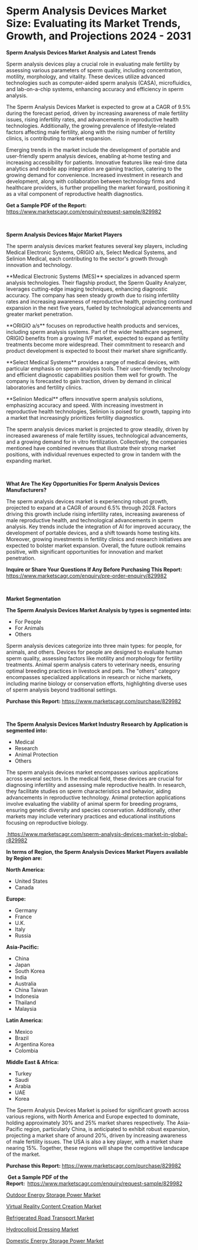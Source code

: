 <p><h1>Sperm Analysis Devices Market Size: Evaluating its Market Trends, Growth, and Projections 2024 - 2031</h1></p><p><strong>Sperm Analysis Devices Market Analysis and Latest Trends</strong></p>
<p><p>Sperm analysis devices play a crucial role in evaluating male fertility by assessing various parameters of sperm quality, including concentration, motility, morphology, and vitality. These devices utilize advanced technologies such as computer-aided sperm analysis (CASA), microfluidics, and lab-on-a-chip systems, enhancing accuracy and efficiency in sperm analysis.</p><p>The Sperm Analysis Devices Market is expected to grow at a CAGR of 9.5% during the forecast period, driven by increasing awareness of male fertility issues, rising infertility rates, and advancements in reproductive health technologies. Additionally, the growing prevalence of lifestyle-related factors affecting male fertility, along with the rising number of fertility clinics, is contributing to market expansion.</p><p>Emerging trends in the market include the development of portable and user-friendly sperm analysis devices, enabling at-home testing and increasing accessibility for patients. Innovative features like real-time data analytics and mobile app integration are gaining traction, catering to the growing demand for convenience. Increased investment in research and development, along with collaboration between technology firms and healthcare providers, is further propelling the market forward, positioning it as a vital component of reproductive health diagnostics.</p></p>
<p><strong>Get a Sample PDF of the Report:&nbsp;</strong> <a href="https://www.marketscagr.com/enquiry/request-sample/829982?utm_campaign=1339&utm_medium=2&utm_source=Github&utm_content=ia&utm_term=08102024&utm_id=sperm-analysis-devices">https://www.marketscagr.com/enquiry/request-sample/829982</a></p>
<p>&nbsp;</p>
<p><strong>Sperm Analysis Devices Major Market Players</strong></p>
<p><p>The sperm analysis devices market features several key players, including Medical Electronic Systems, ORIGIO a/s, Select Medical Systems, and Selinion Medical, each contributing to the sector's growth through innovation and technology.</p><p>**Medical Electronic Systems (MES)** specializes in advanced sperm analysis technologies. Their flagship product, the Sperm Quality Analyzer, leverages cutting-edge imaging techniques, enhancing diagnostic accuracy. The company has seen steady growth due to rising infertility rates and increasing awareness of reproductive health, projecting continued expansion in the next five years, fueled by technological advancements and greater market penetration.</p><p>**ORIGIO a/s** focuses on reproductive health products and services, including sperm analysis systems. Part of the wider healthcare segment, ORIGIO benefits from a growing IVF market, expected to expand as fertility treatments become more widespread. Their commitment to research and product development is expected to boost their market share significantly.</p><p>**Select Medical Systems** provides a range of medical devices, with particular emphasis on sperm analysis tools. Their user-friendly technology and efficient diagnostic capabilities position them well for growth. The company is forecasted to gain traction, driven by demand in clinical laboratories and fertility clinics.</p><p>**Selinion Medical** offers innovative sperm analysis solutions, emphasizing accuracy and speed. With increasing investment in reproductive health technologies, Selinion is poised for growth, tapping into a market that increasingly prioritizes fertility diagnostics.</p><p>The sperm analysis devices market is projected to grow steadily, driven by increased awareness of male fertility issues, technological advancements, and a growing demand for in vitro fertilization. Collectively, the companies mentioned have combined revenues that illustrate their strong market positions, with individual revenues expected to grow in tandem with the expanding market.</p></p>
<p>&nbsp;</p>
<p><strong>What Are The Key Opportunities For Sperm Analysis Devices Manufacturers?</strong></p>
<p><p>The sperm analysis devices market is experiencing robust growth, projected to expand at a CAGR of around 6.5% through 2028. Factors driving this growth include rising infertility rates, increasing awareness of male reproductive health, and technological advancements in sperm analysis. Key trends include the integration of AI for improved accuracy, the development of portable devices, and a shift towards home testing kits. Moreover, growing investments in fertility clinics and research initiatives are expected to bolster market expansion. Overall, the future outlook remains positive, with significant opportunities for innovation and market penetration.</p></p>
<p><strong>Inquire or Share Your Questions If Any Before Purchasing This Report:</strong> <a href="https://www.marketscagr.com/enquiry/pre-order-enquiry/829982?utm_campaign=1339&utm_medium=2&utm_source=Github&utm_content=ia&utm_term=08102024&utm_id=sperm-analysis-devices">https://www.marketscagr.com/enquiry/pre-order-enquiry/829982</a></p>
<p>&nbsp;</p>
<p><strong>Market Segmentation</strong></p>
<p><strong>The Sperm Analysis Devices Market Analysis by types is segmented into:</strong></p>
<p><ul><li>For People</li><li>For Animals</li><li>Others</li></ul></p>
<p><p>Sperm analysis devices categorize into three main types: for people, for animals, and others. Devices for people are designed to evaluate human sperm quality, assessing factors like motility and morphology for fertility treatments. Animal sperm analysis caters to veterinary needs, ensuring optimal breeding practices in livestock and pets. The "others" category encompasses specialized applications in research or niche markets, including marine biology or conservation efforts, highlighting diverse uses of sperm analysis beyond traditional settings.</p></p>
<p><strong>Purchase this Report:&nbsp;</strong><a href="https://www.marketscagr.com/purchase/829982?utm_campaign=1339&utm_medium=2&utm_source=Github&utm_content=ia&utm_term=08102024&utm_id=sperm-analysis-devices">https://www.marketscagr.com/purchase/829982</a></p>
<p>&nbsp;</p>
<p><strong>The Sperm Analysis Devices Market Industry Research by Application is segmented into:</strong></p>
<p><ul><li>Medical</li><li>Research</li><li>Animal Protection</li><li>Others</li></ul></p>
<p><p>The sperm analysis devices market encompasses various applications across several sectors. In the medical field, these devices are crucial for diagnosing infertility and assessing male reproductive health. In research, they facilitate studies on sperm characteristics and behavior, aiding advancements in reproductive technology. Animal protection applications involve evaluating the viability of animal sperm for breeding programs, ensuring genetic diversity and species conservation. Additionally, other markets may include veterinary practices and educational institutions focusing on reproductive biology.</p></p>
<p><a href="https://www.marketscagr.com/sperm-analysis-devices-market-in-global-r829982?utm_campaign=1339&utm_medium=2&utm_source=Github&utm_content=ia&utm_term=08102024&utm_id=sperm-analysis-devices">&nbsp;https://www.marketscagr.com/sperm-analysis-devices-market-in-global-r829982</a></p>
<p><strong>In terms of Region, the Sperm Analysis Devices Market Players available by Region are:</strong></p>
<p>
    <p> <strong> North America: </strong>
        <ul>
            <li>United States</li>
            <li>Canada</li>
        </ul>
        </p> 
    <p> <strong> Europe: </strong>
        <ul>
            <li>Germany</li>
            <li>France</li>
            <li>U.K.</li>
            <li>Italy</li>
            <li>Russia</li>
        </ul>
        </p> 
    <p> <strong> Asia-Pacific: </strong>
        <ul>
            <li>China</li>
            <li>Japan</li>
            <li>South Korea</li>
            <li>India</li>
            <li>Australia</li>
            <li>China Taiwan</li>
            <li>Indonesia</li>
            <li>Thailand</li>
            <li>Malaysia</li>
        </ul>
        </p> 
    <p> <strong> Latin America: </strong>
        <ul>
            <li>Mexico</li>
            <li>Brazil</li>
            <li>Argentina Korea</li>
            <li>Colombia</li>
        </ul>
        </p> 
    <p> <strong> Middle East & Africa: </strong>
        <ul>
            <li>Turkey</li>
            <li>Saudi</li>
            <li>Arabia</li>
            <li>UAE</li>
            <li>Korea</li>
        </ul>
    </p>
    </p>
<p><p>The Sperm Analysis Devices Market is poised for significant growth across various regions, with North America and Europe expected to dominate, holding approximately 30% and 25% market shares respectively. The Asia-Pacific region, particularly China, is anticipated to exhibit robust expansion, projecting a market share of around 20%, driven by increasing awareness of male fertility issues. The USA is also a key player, with a market share nearing 15%. Together, these regions will shape the competitive landscape of the market.</p></p>
<p><strong>Purchase this Report: </strong><a href="https://www.marketscagr.com/purchase/829982?utm_campaign=1339&utm_medium=2&utm_source=Github&utm_content=ia&utm_term=08102024&utm_id=sperm-analysis-devices">https://www.marketscagr.com/purchase/829982</a></p>
<p>&nbsp;<strong>Get a Sample PDF of the Report:&nbsp;&nbsp;</strong><a href="https://www.marketscagr.com/enquiry/request-sample/829982?utm_campaign=1339&utm_medium=2&utm_source=Github&utm_content=ia&utm_term=08102024&utm_id=sperm-analysis-devices">https://www.marketscagr.com/enquiry/request-sample/829982</a></p>
<p><strong></strong></p>
<p><p><a href="https://issuu.com/reportprime-2/docs/outdoor-energy-storage-power-market_e3139a2d3c499a?utm_campaign=1339&utm_medium=2&utm_source=Github&utm_content=ia&utm_term=08102024&utm_id=sperm-analysis-devices">Outdoor Energy Storage Power Market</a></p><p><a href="https://www.linkedin.com/pulse/virtual-reality-content-creation-market-outlook-share-analysis-hwiwf?utm_campaign=1339&utm_medium=2&utm_source=Github&utm_content=ia&utm_term=08102024&utm_id=sperm-analysis-devices">Virtual Reality Content Creation Market</a></p><p><a href="https://www.linkedin.com/pulse/refrigerated-road-transport-market-outlook-complete-industry-p9rbf?utm_campaign=1339&utm_medium=2&utm_source=Github&utm_content=ia&utm_term=08102024&utm_id=sperm-analysis-devices">Refrigerated Road Transport Market</a></p><p><a href="https://www.linkedin.com/pulse/evolution-hydrocolloid-dressing-market-key-shifts-from-2024-4rnac?utm_campaign=1339&utm_medium=2&utm_source=Github&utm_content=ia&utm_term=08102024&utm_id=sperm-analysis-devices">Hydrocolloid Dressing Market</a></p><p><a href="https://issuu.com/reportprime-2/docs/domestic-energy-storage-power-marke_add1946dc986eb?utm_campaign=1339&utm_medium=2&utm_source=Github&utm_content=ia&utm_term=08102024&utm_id=sperm-analysis-devices">Domestic Energy Storage Power Market</a></p></p>
